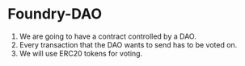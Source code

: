 # Foundry-DAO

1. We are going to have a contract controlled by a DAO.
2. Every transaction that the DAO wants to send has to be voted on.
3. We will use ERC20 tokens for voting.
